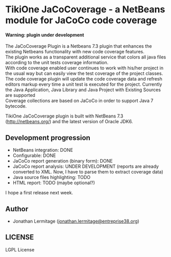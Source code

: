 # TikiOne JaCoCoverage - a NetBeans module for JaCoCo code coverage

#### Warning: plugin under development

The JaCoCoverage Plugin is a Netbeans 7.3 plugin that enhances the existing Netbeans functionality with new code coverage features.<br>
The plugin works as a transparent additional service that colors all java files according to the unit tests coverage information.<br>With code coverage enabled user continues to work with his/her project in the usual way but can easily view the test coverage of the project classes.<br>
The code coverage plugin will update the code coverage data and refresh editors markup every time a unit test is executed for the project. Currently the Java Application, Java Library and Java Project with Existing Sources are supported<br>
Coverage collections are based on JaCoCo in order to support Java 7 bytecode.

TikiOne JaCoCoverage plugin is built with NetBeans 7.3 (http://netbeans.org/) and the latest version of Oracle JDK6.

## Development progression
* NetBeans integration: DONE
* Configurable: DONE
* JaCoCo report generation (binary form): DONE
* JaCoCo report analysis: UNDER DEVELOPMENT (reports are already converted to XML. Now, I have to parse them to extract coverage data)
* Java source files highlighting: TODO
* HTML report: TODO (maybe optional?)

I hope a first release next week.

## Author
* Jonathan Lermitage (<jonathan.lermitage@entreprise38.org>)

## LICENSE

LGPL License